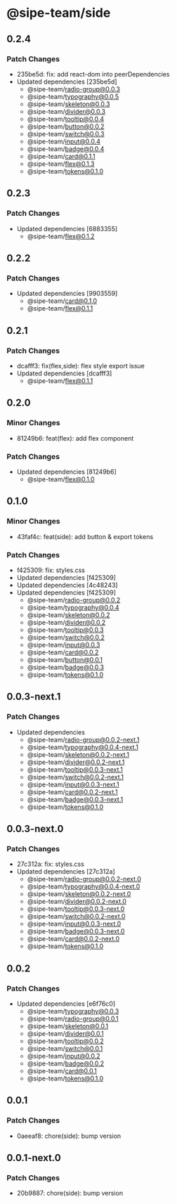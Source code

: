 # @sipe-team/side

## 0.2.4

### Patch Changes

- 235be5d: fix: add react-dom into peerDependencies
- Updated dependencies [235be5d]
  - @sipe-team/radio-group@0.0.3
  - @sipe-team/typography@0.0.5
  - @sipe-team/skeleton@0.0.3
  - @sipe-team/divider@0.0.3
  - @sipe-team/tooltip@0.0.4
  - @sipe-team/button@0.0.2
  - @sipe-team/switch@0.0.3
  - @sipe-team/input@0.0.4
  - @sipe-team/badge@0.0.4
  - @sipe-team/card@0.1.1
  - @sipe-team/flex@0.1.3
  - @sipe-team/tokens@0.1.0

## 0.2.3

### Patch Changes

- Updated dependencies [6883355]
  - @sipe-team/flex@0.1.2

## 0.2.2

### Patch Changes

- Updated dependencies [9903559]
  - @sipe-team/card@0.1.0
  - @sipe-team/flex@0.1.1

## 0.2.1

### Patch Changes

- dcafff3: fix(flex,side): flex style export issue
- Updated dependencies [dcafff3]
  - @sipe-team/flex@0.1.1

## 0.2.0

### Minor Changes

- 81249b6: feat(flex): add flex component

### Patch Changes

- Updated dependencies [81249b6]
  - @sipe-team/flex@0.1.0

## 0.1.0

### Minor Changes

- 43faf4c: feat(side): add button & export tokens

### Patch Changes

- f425309: fix: styles.css
- Updated dependencies [f425309]
- Updated dependencies [4c48243]
- Updated dependencies [f425309]
  - @sipe-team/radio-group@0.0.2
  - @sipe-team/typography@0.0.4
  - @sipe-team/skeleton@0.0.2
  - @sipe-team/divider@0.0.2
  - @sipe-team/tooltip@0.0.3
  - @sipe-team/switch@0.0.2
  - @sipe-team/input@0.0.3
  - @sipe-team/card@0.0.2
  - @sipe-team/button@0.0.1
  - @sipe-team/badge@0.0.3
  - @sipe-team/tokens@0.1.0

## 0.0.3-next.1

### Patch Changes

- Updated dependencies
  - @sipe-team/radio-group@0.0.2-next.1
  - @sipe-team/typography@0.0.4-next.1
  - @sipe-team/skeleton@0.0.2-next.1
  - @sipe-team/divider@0.0.2-next.1
  - @sipe-team/tooltip@0.0.3-next.1
  - @sipe-team/switch@0.0.2-next.1
  - @sipe-team/input@0.0.3-next.1
  - @sipe-team/card@0.0.2-next.1
  - @sipe-team/badge@0.0.3-next.1
  - @sipe-team/tokens@0.1.0

## 0.0.3-next.0

### Patch Changes

- 27c312a: fix: styles.css
- Updated dependencies [27c312a]
  - @sipe-team/radio-group@0.0.2-next.0
  - @sipe-team/typography@0.0.4-next.0
  - @sipe-team/skeleton@0.0.2-next.0
  - @sipe-team/divider@0.0.2-next.0
  - @sipe-team/tooltip@0.0.3-next.0
  - @sipe-team/switch@0.0.2-next.0
  - @sipe-team/input@0.0.3-next.0
  - @sipe-team/badge@0.0.3-next.0
  - @sipe-team/card@0.0.2-next.0
  - @sipe-team/tokens@0.1.0

## 0.0.2

### Patch Changes

- Updated dependencies [e6f76c0]
  - @sipe-team/typography@0.0.3
  - @sipe-team/radio-group@0.0.1
  - @sipe-team/skeleton@0.0.1
  - @sipe-team/divider@0.0.1
  - @sipe-team/tooltip@0.0.2
  - @sipe-team/switch@0.0.1
  - @sipe-team/input@0.0.2
  - @sipe-team/badge@0.0.2
  - @sipe-team/card@0.0.1
  - @sipe-team/tokens@0.1.0

## 0.0.1

### Patch Changes

- 0aeeaf8: chore(side): bump version

## 0.0.1-next.0

### Patch Changes

- 20b9887: chore(side): bump version
